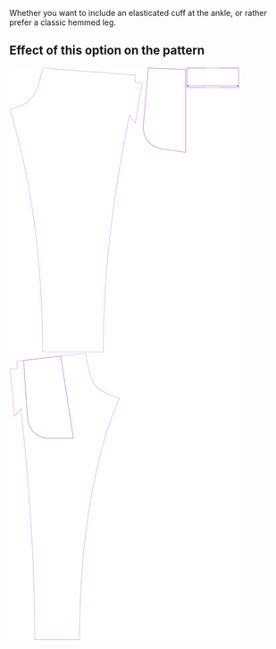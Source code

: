 Whether you want to include an elasticated cuff at the ankle,
or rather prefer a classic hemmed leg.

## Effect of this option on the pattern

![This image shows the effect of this option by superimposing several variants that have a different value for this option](paco_elasticatedhem_sample.svg "Effect of this option on the pattern")
